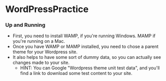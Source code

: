 # WordPressPractice

### Up and Running
- First, you need to install WAMP, if you're running Windows. MAMP if you're running on a Mac.
- Once you have WAMP or MAMP installed, you need to chose a parent theme for your Wordpress site.
- It also helps to have some sort of dummy data, so you can actually see changes made to your site.
  - HINT: You can Google "Wordpress theme unit test data", and you'll find a link to download some test content to your site.
